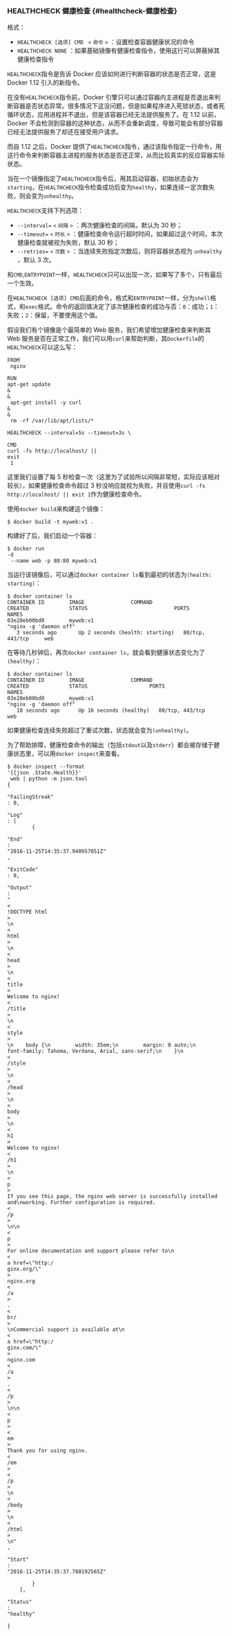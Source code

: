 ### HEALTHCHECK 健康检查 {#healthcheck-健康检查}

格式：

* `HEALTHCHECK [选项] CMD `
  `<`
  `命令`
  `>`
  ：设置检查容器健康状况的命令
* `HEALTHCHECK NONE`
  ：如果基础镜像有健康检查指令，使用这行可以屏蔽掉其健康检查指令

`HEALTHCHECK`指令是告诉 Docker 应该如何进行判断容器的状态是否正常，这是 Docker 1.12 引入的新指令。

在没有`HEALTHCHECK`指令前，Docker 引擎只可以通过容器内主进程是否退出来判断容器是否状态异常。很多情况下这没问题，但是如果程序进入死锁状态，或者死循环状态，应用进程并不退出，但是该容器已经无法提供服务了。在 1.12 以前，Docker 不会检测到容器的这种状态，从而不会重新调度，导致可能会有部分容器已经无法提供服务了却还在接受用户请求。

而自 1.12 之后，Docker 提供了`HEALTHCHECK`指令，通过该指令指定一行命令，用这行命令来判断容器主进程的服务状态是否还正常，从而比较真实的反应容器实际状态。

当在一个镜像指定了`HEALTHCHECK`指令后，用其启动容器，初始状态会为`starting`，在`HEALTHCHECK`指令检查成功后变为`healthy`，如果连续一定次数失败，则会变为`unhealthy`。

`HEALTHCHECK`支持下列选项：

* `--interval=`
  `<`
  `间隔`
  `>`
  ：两次健康检查的间隔，默认为 30 秒；
* `--timeout=`
  `<`
  `时长`
  `>`
  ：健康检查命令运行超时时间，如果超过这个时间，本次健康检查就被视为失败，默认 30 秒；
* `--retries=`
  `<`
  `次数`
  `>`
  ：当连续失败指定次数后，则将容器状态视为
  `unhealthy`
  ，默认 3 次。

和`CMD`,`ENTRYPOINT`一样，`HEALTHCHECK`只可以出现一次，如果写了多个，只有最后一个生效。

在`HEALTHCHECK [选项] CMD`后面的命令，格式和`ENTRYPOINT`一样，分为`shell`格式，和`exec`格式。命令的返回值决定了该次健康检查的成功与否：`0`：成功；`1`：失败；`2`：保留，不要使用这个值。

假设我们有个镜像是个最简单的 Web 服务，我们希望增加健康检查来判断其 Web 服务是否在正常工作，我们可以用`curl`来帮助判断，其`Dockerfile`的`HEALTHCHECK`可以这么写：

```
FROM
 nginx

RUN
apt-get update 
&
&
 apt-get install -y curl 
&
&
 rm -rf /var/lib/apt/lists/*

HEALTHCHECK --interval=5s --timeout=3s \
  
CMD
curl -fs http://localhost/ || 
exit
 1

```

这里我们设置了每 5 秒检查一次（这里为了试验所以间隔非常短，实际应该相对较长），如果健康检查命令超过 3 秒没响应就视为失败，并且使用`curl -fs http://localhost/ || exit 1`作为健康检查命令。

使用`docker build`来构建这个镜像：

```
$ docker build -t myweb:v1 .

```

构建好了后，我们启动一个容器：

```
$ docker run 
-d
 --name web -p 80:80 myweb:v1

```

当运行该镜像后，可以通过`docker container ls`看到最初的状态为`(health: starting)`：

```
$ docker container ls
CONTAINER ID        IMAGE               COMMAND                  CREATED             STATUS                            PORTS               NAMES
03e28eb00bd0        myweb:v1            
"nginx -g 'daemon off"
   3 seconds ago       Up 2 seconds (health: starting)   80/tcp, 443/tcp     web

```

在等待几秒钟后，再次`docker container ls`，就会看到健康状态变化为了`(healthy)`：

```
$ docker container ls
CONTAINER ID        IMAGE               COMMAND                  CREATED             STATUS                    PORTS               NAMES
03e28eb00bd0        myweb:v1            
"nginx -g 'daemon off"
   18 seconds ago      Up 16 seconds (healthy)   80/tcp, 443/tcp     web

```

如果健康检查连续失败超过了重试次数，状态就会变为`(unhealthy)`。

为了帮助排障，健康检查命令的输出（包括`stdout`以及`stderr`）都会被存储于健康状态里，可以用`docker inspect`来查看。

```
$ docker inspect --format 
'{{json .State.Health}}'
 web | python -m json.tool
{
    
"FailingStreak"
: 0,
    
"Log"
: [
        {
            
"End"
: 
"2016-11-25T14:35:37.940957051Z"
,
            
"ExitCode"
: 0,
            
"Output"
: 
"
<
!DOCTYPE html
>
\n
<
html
>
\n
<
head
>
\n
<
title
>
Welcome to nginx!
<
/title
>
\n
<
style
>
\n    body {\n        width: 35em;\n        margin: 0 auto;\n        font-family: Tahoma, Verdana, Arial, sans-serif;\n    }\n
<
/style
>
\n
<
/head
>
\n
<
body
>
\n
<
h1
>
Welcome to nginx!
<
/h1
>
\n
<
p
>
If you see this page, the nginx web server is successfully installed and\nworking. Further configuration is required.
<
/p
>
\n\n
<
p
>
For online documentation and support please refer to\n
<
a href=\"http:/
ginx.org/\"
>
nginx.org
<
/a
>
.
<
br/
>
\nCommercial support is available at\n
<
a href=\"http:/
ginx.com/\"
>
nginx.com
<
/a
>
.
<
/p
>
\n\n
<
p
>
<
em
>
Thank you for using nginx.
<
/em
>
<
/p
>
\n
<
/body
>
\n
<
/html
>
\n"
,
            
"Start"
: 
"2016-11-25T14:35:37.780192565Z"

        }
    ],
    
"Status"
: 
"healthy"

}
```



